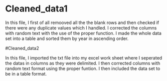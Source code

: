 # Cleaned_data1

In this file, I first of all remooved all the the blank rows and then checked if there were any duplicate values which I handled.
I corrected the columns with random text with the use of the proper function.
I made the whole data set into a table and sorted them by year in ascending order.

#Cleaned_data2

In this file, I imported the txt file into my excel work sheet where I seperated the datas in columns as they were delimited.
I then corrected columns with random text format using the proper funtion.
I then included the data set to be in a table format.

